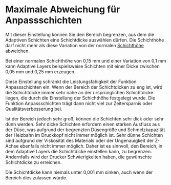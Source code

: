Maximale Abweichung für Anpassschichten
====
Mit dieser Einstellung können Sie den Bereich begrenzen, aus dem die Adaptiven Schichten eine Schichtdicke auswählen dürfen. Die Schichthöhe darf nicht mehr als diese Variation von der normalen [Schichthöhe](../resolution/layer_height.md) abweichen.

Bei einer normalen Schichthöhe von 0,15 mm und einer Variation von 0,1 mm kann Adaptive Layers beispielsweise Schichten mit einer Dicke zwischen 0,05 mm und 0,25 mm erzeugen.

Diese Einstellung schränkt die Leistungsfähigkeit der Funktion Anpassschichten ein. Wenn der Bereich der Schichtdicken zu eng ist, wird die Schichtdicke immer sehr nahe an der ursprünglichen Schichtdicke liegen, die durch die Einstellung der Schichthöhe festgelegt wurde. Die Funktion Anpassschichten trägt dann nicht viel zur Zeitersparnis oder Qualitätsverbesserung bei.

Ist der Bereich jedoch sehr groß, können die Schichten sehr dick oder sehr dünn werden. Sehr dicke Schichten erfordern einen starken Ausfluss aus der Düse, was aufgrund der begrenzten Düsengröße und Schmelzkapazität der Heizbahn im Druckkopf nicht immer möglich ist. Sehr dünne Schichten sind aufgrund der Viskosität des Materials oder der Ungenauigkeit der Z-Achse ebenfalls nicht immer möglich. Daher ist es sinnvoll, den Bereich, in dem Adaptive Layers die Schichtdicke einstellen kann, zu begrenzen. Andernfalls wird der Drucker Schwierigkeiten haben, die gewünschte Schichtdicke zu erreichen.

Die Schichtdicke kann niemals unter 0,001 mm sinken, auch wenn der Bereich dies zulassen würde.